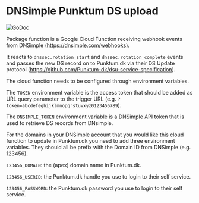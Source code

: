 # DNSimple Punktum DS upload

[![GoDoc](https://godoc.org/github.com/reload/dnsimple-dk-hostmaster-ds-upload?status.svg)](https://godoc.org/github.com/reload/dnsimple-dk-hostmaster-ds-upload)

Package function is a Google Cloud Function receiving webhook events
from DNSimple (https://dnsimple.com/webhooks).

It reacts to `dnssec.rotation_start` and `dnssec.rotation_complete`
events and passes the new DS record on to Punktum.dk via their DS
Update protocol
(https://github.com/Punktum-dk/dsu-service-specification).

The cloud function needs to be configured through environment variables.

The `TOKEN` environment variable is the access token that should be
added as URL query parameter to the trigger URL (e.g.
`?token=abcdefeghijklmnopqrstuvxyz0123456789`).

The `DNSIMPLE_TOKEN` environment variable is a DNSimple API token that
is used to retrieve DS records from DNsimple.

For the domains in your DNSimple account that you would like this
cloud function to update in Punktum.dk you need to add three
environment variables. They should all be prefix with the Domain ID
from DNSimple (e.g. 123456).

`123456_DOMAIN`: the (apex) domain name in Punktum.dk.

`123456_USERID`: the Punktum.dk handle you use to login to their
self service.

`123456_PASSWORD`: the Punktum.dk password you use to login to
their self service.




